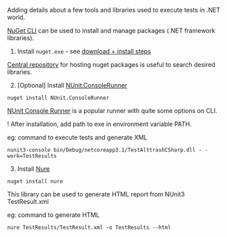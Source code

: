 Adding details about a few tools and libraries used to execute tests in .NET world.

[NuGet CLI](https://learn.microsoft.com/en-us/nuget/reference/nuget-exe-cli-reference) can be used to install and manage packages (.NET framework libraries).

1. Install `nuget.exe` - see [download + install steps](https://learn.microsoft.com/en-us/nuget/consume-packages/install-use-packages-nuget-cli#prerequisites)

[Central repository](https://www.nuget.org/) for hosting nuget packages is useful to search desired libraries.

2. [Optional] Install [NUnit.ConsoleRunner](https://www.nuget.org/packages/NUnit.ConsoleRunner)

```
nuget install NUnit.ConsoleRunner
```

[NUnit Console Runner](https://docs.nunit.org/articles/nunit/running-tests/Console-Runner.html) is a popular runner with quite some options on CLI.

! After installation, add path to exe in environment variable PATH.

eg: command to execute tests and generate XML

```
nunit3-console bin/Debug/netcoreapp3.1/TestAlttrashCSharp.dll - -work=TestResults
```

3. Install [Nure](https://www.nuget.org/packages/nure/)

```
nuget install nure
```

This library can be used to generate HTML report from NUnit3 TestResult.xml

eg: command to generate HTML
```
nure TestResults/TestResult.xml -o TestResults --html
```
